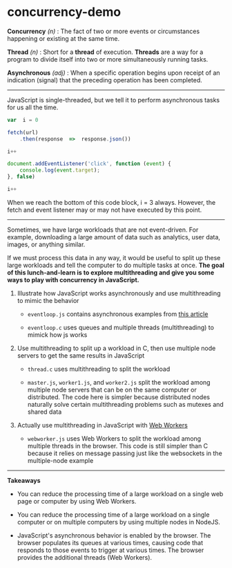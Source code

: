 
# concurrency-demo
**Concurrency**  *(n)* :
The fact of two or more events or circumstances happening or existing at the same time.

**Thread**  *(n)* :
Short for a **thread** of execution. **Threads** are a way for a program to divide itself into two or more simultaneously running tasks.

**Asynchronous**  *(adj)* :
When a specific operation begins upon receipt of an indication (signal) that the preceding operation has been completed.

---

JavaScript is single-threaded, but we tell it to perform asynchronous tasks for us all the time.

```javascript
var  i = 0

fetch(url)
	.then(response  =>  response.json())

i++

document.addEventListener('click', function (event) {
	console.log(event.target);
}, false)

i++
```
When we reach the bottom of this code block, i = 3 always. However, the fetch and event listener may or may not have executed by this point.

---

Sometimes, we have large workloads that are not event-driven. For example, downloading a large amount of data such as analytics, user data, images, or anything similar.

  

If we must process this data in any way, it would be useful to split up these large workloads and tell the computer to do multiple tasks at once. **The goal of this lunch-and-learn is to explore multithreading and give you some ways to play with concurrency in JavaScript.**

1. Illustrate how JavaScript works asynchronously and use multithreading to mimic the behavior

	-  `eventloop.js` contains asynchronous examples from [this article](https://flaviocopes.com/javascript-event-loop/)

	-  `eventloop.c` uses queues and multiple threads (multithreading) to mimick how js works

2. Use multithreading to split up a workload in C, then use multiple node servers to get the same results in JavaScript
	-  `thread.c` uses multithreading to split the workload

	-  `master.js`, `worker1.js`, and `worker2.js` split the workload among multiple node servers that can be on the same computer or distributed. The code here is simpler because distributed nodes naturally solve certain multithreading problems such as mutexes and shared data

3. Actually use multithreading in JavaScript with [Web Workers](https://medium.com/techtrument/multithreading-javascript-46156179cf9a)
	- `webworker.js` uses Web Workers to split the workload among multiple threads in the browser. This code is still simpler than C because it relies on message passing just like the websockets in the multiple-node example
  

---

**Takeaways**

- You can reduce the processing time of a large workload on a single web page or computer by using Web Workers.

- You can reduce the processing time of a large workload on a single computer or on multiple computers by using multiple nodes in NodeJS.

- JavaScript's asynchronous behavior is enabled by the browser. The browser populates its queues at various times, causing code that responds to those events to trigger at various times. The browser provides the additional threads (Web Workers).
